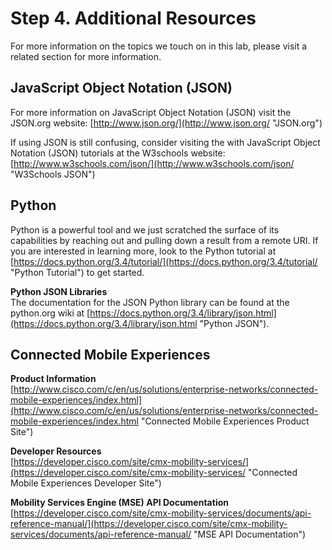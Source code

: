 # Step 4\. Additional Resources

For more information on the topics we touch on in this lab, please visit a related section for more information.

## JavaScript Object Notation (JSON)

For more information on JavaScript Object Notation (JSON) visit the JSON.org website: [http://www.json.org/](http://www.json.org/ "JSON.org")

If using JSON is still confusing, consider visiting the with JavaScript Object Notation (JSON) tutorials at the W3schools website: [http://www.w3schools.com/json/](http://www.w3schools.com/json/ "W3Schools JSON")

## Python

Python is a powerful tool and we just scratched the surface of its capabilities by reaching out and pulling down a result from a remote URI. If you are interested in learning more, look to the Python tutorial at [https://docs.python.org/3.4/tutorial/](https://docs.python.org/3.4/tutorial/ "Python Tutorial") to get started.

**Python JSON Libraries**<br>
The documentation for the JSON Python library can be found at the python.org wiki at [https://docs.python.org/3.4/library/json.html](https://docs.python.org/3.4/library/json.html "Python JSON").

## Connected Mobile Experiences

**Product Information**<br>
[http://www.cisco.com/c/en/us/solutions/enterprise-networks/connected-mobile-experiences/index.html](http://www.cisco.com/c/en/us/solutions/enterprise-networks/connected-mobile-experiences/index.html "Connected Mobile Experiences Product Site")

**Developer Resources**<br>
[https://developer.cisco.com/site/cmx-mobility-services/](https://developer.cisco.com/site/cmx-mobility-services/ "Connected Mobile Experiences Developer Site")

**Mobility Services Engine (MSE) API Documentation**<br>
[https://developer.cisco.com/site/cmx-mobility-services/documents/api-reference-manual/](https://developer.cisco.com/site/cmx-mobility-services/documents/api-reference-manual/ "MSE API Documentation")<br><br>
